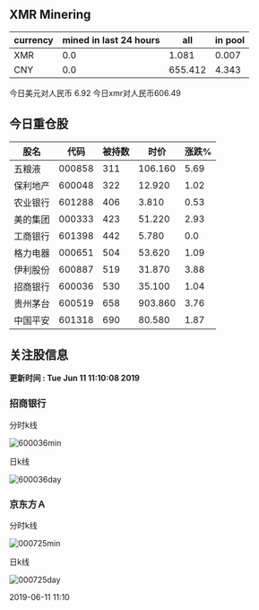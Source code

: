 ## XMR Minering

|currency|mined in last 24 hours|all|in pool|
|---|---|---|---|
|XMR|0.0|1.081|0.007|
|CNY|0.0|655.412|4.343|

今日美元对人民币 6.92	今日xmr对人民币606.49


## 今日重仓股 

|股名|代码|被持数|时价|涨跌%|
|---|---|---|---|---|
|五粮液|000858|311|106.160|5.69|
|保利地产|600048|322|12.920|1.02|
|农业银行|601288|406|3.810|0.53|
|美的集团|000333|423|51.220|2.93|
|工商银行|601398|442|5.780|0.0|
|格力电器|000651|504|53.620|1.09|
|伊利股份|600887|519|31.870|3.88|
|招商银行|600036|530|35.100|1.04|
|贵州茅台|600519|658|903.860|3.76|
|中国平安|601318|690|80.580|1.87|

## 关注股信息
**更新时间 : Tue Jun 11 11:10:08 2019**
### 招商银行 
分时k线

![600036min](http://image.sinajs.cn/newchart/min/n/sh600036.gif)

日k线

![600036day](http://image.sinajs.cn/newchart/daily/n/sh600036.gif)

### 京东方Ａ 
分时k线

![000725min](http://image.sinajs.cn/newchart/min/n/sz000725.gif)

日k线

![000725day](http://image.sinajs.cn/newchart/daily/n/sz000725.gif)

2019-06-11 11:10